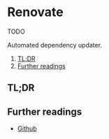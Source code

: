 # Renovate

TODO

Automated dependency updater.

1. [TL;DR](#tldr)
1. [Further readings](#further-readings)

## TL;DR

<!-- Uncomment if used
<details>
  <summary>Installation and configuration</summary>
</details>
-->

<!-- Uncomment if used
<details>
  <summary>Usage</summary>
</details>
-->

<!-- Uncomment if used
<details>
  <summary>Real world use cases</summary>
</details>
-->

## Further readings

- [Github]

<!--
  Reference
  ═╬═Time══
  -->

<!-- In-article sections -->
<!-- Knowledge base -->
<!-- Files -->
<!-- Upstream -->
[github]: https://github.com/renovatebot/renovate

<!-- Others -->

